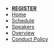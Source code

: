 * [**REGISTER**](https://attendee.gotowebinar.com/register/2946778442421845517)
* [Home](/index.md)
* [Schedule](/schedule.md)
* [Speakers](/speakers.md)
* [Overview](/overview.md)
* [Conduct Policy](/conduct-policy.md)

[home]: /index.md
[logo]: images/virtualgerritusersummit2021.jpg
